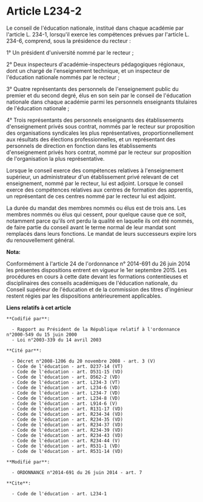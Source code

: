 # Article L234-2

Le conseil de l'éducation nationale, institué dans chaque académie par l'article L. 234-1, lorsqu'il exerce les compétences
prévues par l'article L. 234-6, comprend, sous la présidence du recteur : 

1° Un président d'université nommé par le recteur ; 

2° Deux inspecteurs d'académie-inspecteurs pédagogiques régionaux, dont un chargé de l'enseignement technique, et un
inspecteur de l'éducation nationale nommés par le recteur ; 

3° Quatre représentants des personnels de l'enseignement public du premier et du second degré, élus en son sein par le
conseil de l'éducation nationale dans chaque académie parmi les personnels enseignants titulaires de l'éducation nationale ; 

4° Trois représentants des personnels enseignants des établissements d'enseignement privés sous contrat, nommés par le
recteur sur proposition des organisations syndicales les plus représentatives, proportionnellement aux résultats des
élections professionnelles, et un représentant des personnels de direction en fonction dans les établissements d'enseignement
privés hors contrat, nommé par le recteur sur proposition de l'organisation la plus représentative. 

Lorsque le conseil exerce des compétences relatives à l'enseignement supérieur, un administrateur d'un établissement privé
relevant de cet enseignement, nommé par le recteur, lui est adjoint. Lorsque le conseil exerce des compétences relatives aux
centres de formation des apprentis, un représentant de ces centres nommé par le recteur lui est adjoint. 

La durée du mandat des membres nommés ou élus est de trois ans. Les membres nommés ou élus qui cessent, pour quelque cause
que ce soit, notamment parce qu'ils ont perdu la qualité en laquelle ils ont été nommés, de faire partie du conseil avant le
terme normal de leur mandat sont remplacés dans leurs fonctions. Le mandat de leurs successeurs expire lors du renouvellement
général.

**Nota:**

Conformément à l'article 24 de l'ordonnance n° 2014-691 du 26 juin 2014 les présentes dispositions entrent en vigueur le 1er
septembre 2015. Les procédures en cours à cette date devant les formations contentieuses et disciplinaires des conseils
académiques de l'éducation nationale, du Conseil supérieur de l'éducation et de la commission des titres d'ingénieur restent
régies par les dispositions antérieurement applicables.

**Liens relatifs à cet article**

	**Codifié par**:

	  - Rapport au Président de la République relatif à l'ordonnance n°2000-549 du 15 juin 2000
	  - Loi n°2003-339 du 14 avril 2003

	**Cité par**:

	  - Décret n°2008-1206 du 20 novembre 2008 - art. 3 (V)
	  - Code de l'éducation - art. D237-14 (VT)
	  - Code de l'éducation - art. D531-15 (VD)
	  - Code de l'éducation - art. D562-2 (VD)
	  - Code de l'éducation - art. L234-3 (VT)
	  - Code de l'éducation - art. L234-6 (VD)
	  - Code de l'éducation - art. L234-7 (VD)
	  - Code de l'éducation - art. L234-8 (VD)
	  - Code de l'éducation - art. L914-6 (V)
	  - Code de l'éducation - art. R131-17 (VD)
	  - Code de l'éducation - art. R234-34 (VD)
	  - Code de l'éducation - art. R234-35 (VD)
	  - Code de l'éducation - art. R234-37 (VD)
	  - Code de l'éducation - art. R234-39 (VD)
	  - Code de l'éducation - art. R234-43 (VD)
	  - Code de l'éducation - art. R234-44 (V)
	  - Code de l'éducation - art. R531-1 (VD)
	  - Code de l'éducation - art. R531-14 (VD)

	**Modifié par**:

	  - ORDONNANCE n°2014-691 du 26 juin 2014 - art. 7

	**Cite**:

	  - Code de l'éducation - art. L234-1
